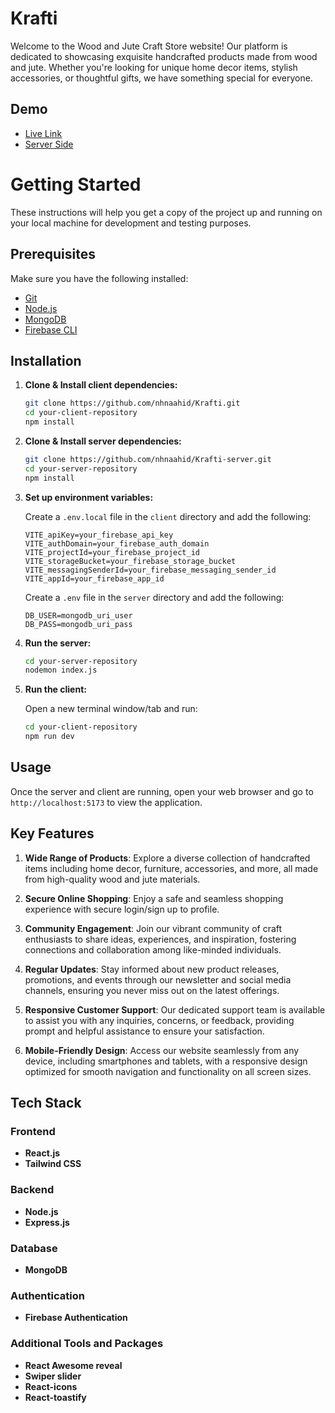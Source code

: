 
# Krafti

Welcome to the Wood and Jute Craft Store website! Our platform is dedicated to showcasing exquisite handcrafted products made from wood and jute. Whether you're looking for unique home decor items, stylish accessories, or thoughtful gifts, we have something special for everyone.

## Demo

- [Live Link](https://krafti-a97d7.web.app/)
- [Server Side](https://github.com/nhnaahid/Krafti-server)


# Getting Started

These instructions will help you get a copy of the project up and running on your local machine for development and testing purposes.

## Prerequisites

Make sure you have the following installed:
- [Git](https://git-scm.com/)
- [Node.js](https://nodejs.org/)
- [MongoDB](https://www.mongodb.com/try/download/community)
- [Firebase CLI](https://firebase.google.com/docs/cli)

## Installation

1. **Clone & Install client dependencies:**

    ```bash
    git clone https://github.com/nhnaahid/Krafti.git
    cd your-client-repository
    npm install
    ```

2. **Clone & Install server dependencies:**

    ```bash
    git clone https://github.com/nhnaahid/Krafti-server.git
    cd your-server-repository
    npm install
    ```

4. **Set up environment variables:**

    Create a `.env.local` file in the `client` directory and add the following:

    ```env
    VITE_apiKey=your_firebase_api_key
    VITE_authDomain=your_firebase_auth_domain
    VITE_projectId=your_firebase_project_id
    VITE_storageBucket=your_firebase_storage_bucket
    VITE_messagingSenderId=your_firebase_messaging_sender_id
    VITE_appId=your_firebase_app_id
    ```

    Create a `.env` file in the `server` directory and add the following:

    ```env
    DB_USER=mongodb_uri_user
    DB_PASS=mongodb_uri_pass
    ```

5. **Run the server:**

    ```bash
    cd your-server-repository
    nodemon index.js
    ```

6. **Run the client:**

    Open a new terminal window/tab and run:

    ```bash
    cd your-client-repository
    npm run dev
    ```

## Usage

Once the server and client are running, open your web browser and go to `http://localhost:5173` to view the application.


## Key Features

1. **Wide Range of Products**: Explore a diverse collection of handcrafted items including home decor, furniture, accessories, and more, all made from high-quality wood and jute materials.

2. **Secure Online Shopping**: Enjoy a safe and seamless shopping experience with secure login/sign up to profile.

4. **Community Engagement**: Join our vibrant community of craft enthusiasts to share ideas, experiences, and inspiration, fostering connections and collaboration among like-minded individuals.

5. **Regular Updates**: Stay informed about new product releases, promotions, and events through our newsletter and social media channels, ensuring you never miss out on the latest offerings.

6. **Responsive Customer Support**: Our dedicated support team is available to assist you with any inquiries, concerns, or feedback, providing prompt and helpful assistance to ensure your satisfaction.

7. **Mobile-Friendly Design**: Access our website seamlessly from any device, including smartphones and tablets, with a responsive design optimized for smooth navigation and functionality on all screen sizes.


## Tech Stack

### Frontend

- **React.js**
- **Tailwind CSS**

### Backend

- **Node.js**
- **Express.js**

### Database

- **MongoDB**

### Authentication

- **Firebase Authentication**

### Additional Tools and Packages

- **React Awesome reveal**
- **Swiper slider**
- **React-icons**
- **React-toastify**




